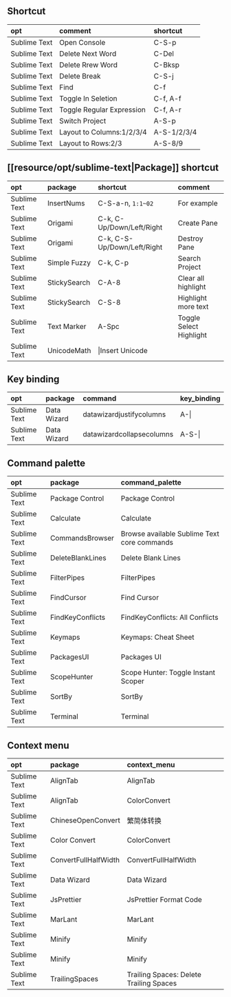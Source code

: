 ## Shortcut

|opt|comment|shortcut|
|:-|:-|:-|
|Sublime Text|Open Console|C-S-p|
|Sublime Text|Delete Next Word|C-Del|
|Sublime Text|Delete Rrew Word|C-Bksp|
|Sublime Text|Delete Break|C-S-j|
|Sublime Text|Find|C-f|
|Sublime Text|Toggle In Seletion|C-f, A-f|
|Sublime Text|Toggle Regular Expression|C-f, A-r|
|Sublime Text|Switch Project|A-S-p|
|Sublime Text|Layout to Columns:1/2/3/4|A-S-1/2/3/4|
|Sublime Text|Layout to Rows:2/3|A-S-8/9|

## [[resource/opt/sublime-text|Package]] shortcut

|opt|package|shortcut|comment|
|:-|:-|:-|:-|
|Sublime Text|InsertNums|C-S-a-n, `1:1~02`|For example|
|Sublime Text|Origami|C-k, C-Up/Down/Left/Right|Create Pane|
|Sublime Text|Origami|C-k, C-S-Up/Down/Left/Right|Destroy Pane|
|Sublime Text|Simple Fuzzy|C-k, C-p|Search Project|
|Sublime Text|StickySearch|C-A-8|Clear all highlight|
|Sublime Text|StickySearch|C-S-8|Highlight more text|
|Sublime Text|Text Marker|A-Spc|Toggle Select Highlight|
|Sublime Text|UnicodeMath|\\|Insert Unicode|

## Key binding

|opt|package|command|key_binding|
|:-|:-|:-|:-|
|Sublime Text|Data Wizard|datawizardjustifycolumns|A-\\|
|Sublime Text|Data Wizard|datawizardcollapsecolumns|A-S-\\|


## Command palette

|opt|package|command_palette|
|:-|:-|:-|
|Sublime Text|Package Control|Package Control|
|Sublime Text|Calculate|Calculate|
|Sublime Text|CommandsBrowser|Browse available Sublime Text core commands|
|Sublime Text|DeleteBlankLines|Delete Blank Lines|
|Sublime Text|FilterPipes|FilterPipes|
|Sublime Text|FindCursor|Find Cursor|
|Sublime Text|FindKeyConflicts|FindKeyConflicts: All Conflicts|
|Sublime Text|Keymaps|Keymaps: Cheat Sheet|
|Sublime Text|PackagesUI|Packages UI|
|Sublime Text|ScopeHunter|Scope Hunter: Toggle Instant Scoper|
|Sublime Text|SortBy|SortBy|
|Sublime Text|Terminal|Terminal|

## Context menu

|opt|package|context_menu|
|:-|:-|:-|
|Sublime Text|AlignTab|AlignTab|
|Sublime Text|AlignTab|ColorConvert|
|Sublime Text|ChineseOpenConvert|繁简体转换|
|Sublime Text|Color Convert|ColorConvert|
|Sublime Text|ConvertFullHalfWidth|ConvertFullHalfWidth|
|Sublime Text|Data Wizard|Data Wizard|
|Sublime Text|JsPrettier|JsPrettier Format Code|
|Sublime Text|MarLant|MarLant|
|Sublime Text|Minify|Minify|
|Sublime Text|Minify|Minify|
|Sublime Text|TrailingSpaces|Trailing Spaces: Delete Trailing Spaces|